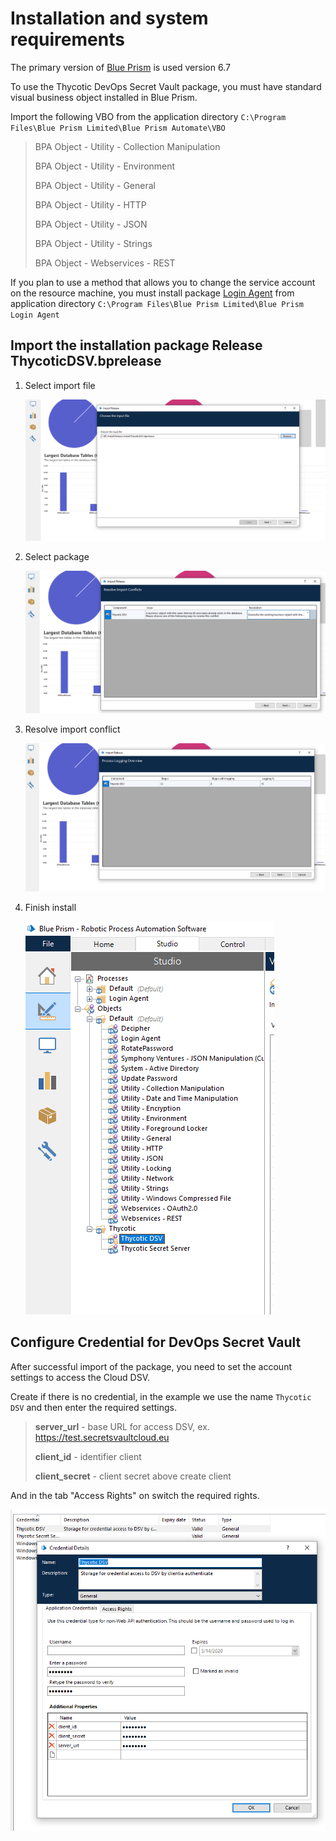 [title]: # (Configure Blue Prism)
[tags]: # (Blue Prism, DSV)
[priority]: # (2)
# Installation and system requirements

The primary version of [Blue Prism](https://www.blueprism.com/) is used version 6.7

To use the Thycotic DevOps Secret Vault package, you must have standard visual business object installed in Blue Prism.

Import the following VBO from the application directory ``C:\Program Files\Blue Prism Limited\Blue Prism Automate\VBO``

> BPA Object - Utility - Collection Manipulation
>
> BPA Object - Utility - Environment
>
> BPA Object - Utility - General
>
> BPA Object - Utility - HTTP
>
> BPA Object - Utility - JSON
>
> BPA Object - Utility - Strings
>
> BPA Object - Webservices - REST

If you plan to use a method that allows you to change the service account on the resource machine, you must install package
[Login Agent](https://usermanual.wiki/Pdf/Blue20Prism20User20Guide2020Login20Agent.779174028/html)
from application directory ``C:\Program Files\Blue Prism Limited\Blue Prism Login Agent``

## Import the installation package **Release ThycoticDSV.bprelease**

1. Select import file

   ![Select import file](images/ReleaseInstall1.png)

2. Select package

   ![Select package](images/ReleaseInstall2.png)

3. Resolve import conflict

   ![Resolve import conflict](images/ReleaseInstall3.png)

4. Finish install

   ![Finish install](images/ReleaseInstall4.png)

## Configure Credential for DevOps Secret Vault

After successful import of the package, you need to set the account settings to access the Cloud DSV.

Create if there is no credential, in the example we use the name ``Thycotic DSV`` and then enter the required settings.

>
> **server_url** - base URL for access DSV, ex. <https://test.secretsvaultcloud.eu>
>
> **client_id** - identifier client
>
> **client_secret** - client secret above create client
>
And in the tab "Access Rights" on switch the required rights.

![ThycoticDSV](images/ThycoticDSV.png)